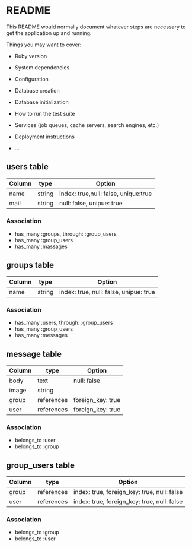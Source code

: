 # README

This README would normally document whatever steps are necessary to get the
application up and running.

Things you may want to cover:

* Ruby version

* System dependencies

* Configuration

* Database creation

* Database initialization

* How to run the test suite

* Services (job queues, cache servers, search engines, etc.)

* Deployment instructions

* ...

## users table
|Column|type|Option|
|------|----|-------|
|name|string|index: true,null: false, unique:true|
|mail|string|null: false, unipue: true|

### Association
- has_many :groups, through: :group_users
- has_many :group_users
- has_many :massages

## groups table
|Column|type|Option|
|------|----|-------|
|name|string|index: true, null: false, unipue: true|

### Association
- has_many :users, through: :group_users
- has_many :group_users
- has_many :messages

## message table
|Column|type|Option|
|------|----|-------|
|body|text|null: false|
|image|string|
|group|references|foreign_key: true|
|user|references|foreign_key: true|

### Association
- belongs_to :user
- belongs_to :group


## group_users table

|Column|type|Option|
|------|----|-------|
|group|references|index: true, foreign_key: true, null: false|
|user|references|index: true, foreign_key: true, null: false|

### Association
- belongs_to :group
- belongs_to :user
